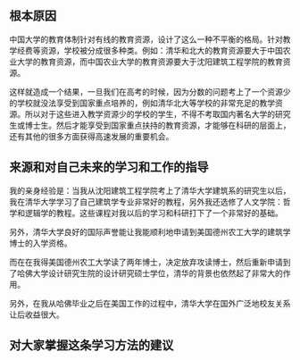 ## 根本原因

中国大学的教育体制针对有线的教育资源，设计了这么一种不平衡的格局。针对教学经费等资源，学校被分成很多种类。例如：清华和北大的教育资源要大于中国农业大学的教育资源，而中国农业大学的教育资源要大于沈阳建筑工程学院的教育资源。

这样就造成一个结果，一旦我们在高考的时候，因为分数的问题考上了一个资源少的学校就没法享受到国家重点培养的，例如清华北大等学校的非常充足的教学资源。所以对于这些进入教学资源少的学校的学生，不得不考取国内著名大学的研究生或博士生。然后才能享受到国家重点扶持的教育资源，才能够在科研的层面上，还有其他的很多方面获得高速发展的重要机会。

## 来源和对自己未来的学习和工作的指导

我的亲身经验是：当我从沈阳建筑工程学院考上了清华大学建筑系的研究生以后，我在清华大学学习了自己建筑学专业非常好的教程，另外我还选修了人文学院：哲学和逻辑学的教程。这些课程对我以后的学习和科研打下了一个非常好的基础。

另外，清华大学良好的国际声誉能让我能顺利地申请到美国德州农工大学的建筑学博士的入学资格。

而在在我得美国德州农工大学读了两年博士，决定放弃攻读博士，然后重新申请到了哈佛大学设计研究生院的设计研究硕士学位，清华的背景也依然起了非常大的作用。

另外，在我从哈佛毕业之后在美国工作的过程中，清华大学在国外广泛地校友关系让后收益很大。


## 对大家掌握这条学习方法的建议